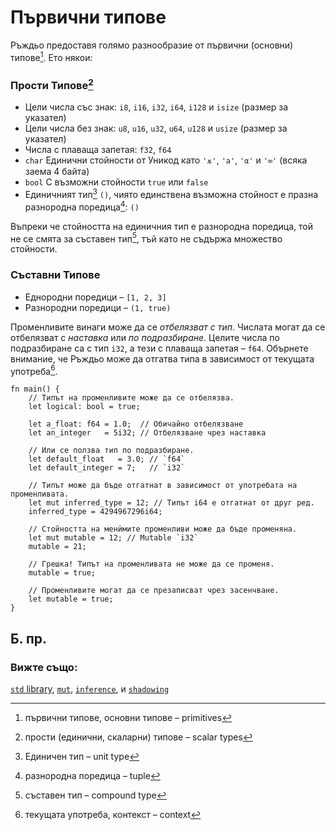 # Първични типове

Ръждьо предоставя голямо разнообразие от първични (основни) типове[^primitives]. Ето някои:

### Прости Типове[^scalar_types]


* Цели числа със знак: `i8`, `i16`, `i32`, `i64`, `i128` и `isize` (размер за указател)
* Цели числа без знак: `u8`, `u16`, `u32`, `u64`, `u128` и `usize` (размер за указател)
* Числа с плаваща запетая: `f32`, `f64`
* `char` Единични стойности от Уникод като `'ѫ'`, `'a'`, `'α'` и `'∞'` (всяка заема 4 байта)
* `bool` С възможни стойности `true` или `false`
* Единичният тип[^unit] `()`, чиято единствена възможна стойност е празна разнородна поредица[^tuple]: `()`

Въпреки че стойността на единичния тип е разнородна поредица, той не се смята за
съставен тип[^compound], тъй като не съдържа множество стойности.

### Съставни Типове

* Еднородни поредици – `[1, 2, 3]`
* Разнородни поредици – `(1, true)`

Променливите винаги може да се *отбелязват с тип*. Числата могат да се
отбелязват с *наставка* или *по подразбиране*. Целите числа по подразбиране са
с тип `i32`, а тези с плаваща запетая – `f64`.
Обърнете внимание, че Ръждьо може да отгатва типа в зависимост от текущата употреба[^context].


```rust,editable,ignore,mdbook-runnable
fn main() {
    // Типът на променливите може да се отбелязва.
    let logical: bool = true;

    let a_float: f64 = 1.0;  // Обичайно отбелязване
    let an_integer   = 5i32; // Отбелязване чрез наставка

    // Или се ползва тип по подразбиране.
    let default_float   = 3.0; // `f64`
    let default_integer = 7;   // `i32`

    // Типът може да бъде отгатнат в зависимост от употребата на променливата.
    let mut inferred_type = 12; // Типът i64 е отгатнат от друг ред.
    inferred_type = 4294967296i64;

    // Стойността на менѝмите променливи може да бъде променяна.
    let mut mutable = 12; // Mutable `i32`
    mutable = 21;

    // Грешка! Типът на променливата не може да се променя.
    mutable = true;

    // Променливите могат да се презаписват чрез засенчване.
    let mutable = true;
}
```

## Б. пр.
[^primitives]: първични типове, основни типове – primitives

[^scalar_types]: прости (единични, скаларни) типове – scalar types

[^unit]: Единичен тип – unit type

[^tuple]: разнородна поредица – tuple

[^compound]: съставен тип – compound type

[^context]: текущата употреба, контекст – context


### Вижте също:

[`std` library][std], [`mut`][mut], [`inference`][inference], и
[`shadowing`][shadowing]

[std]: https://doc.rust-lang.org/std/
[mut]: variable_bindings/mut.md
[inference]: types/inference.md
[shadowing]: variable_bindings/scope.md
